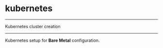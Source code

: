 # kubernetes
---
Kubernetes cluster creation

---
Kubernetes setup for **Bare Metal** configuration.
